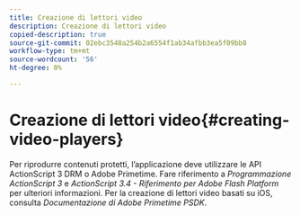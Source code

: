```yaml
---
title: Creazione di lettori video
description: Creazione di lettori video
copied-description: true
source-git-commit: 02ebc3548a254b2a6554f1ab34afbb3ea5f09bb8
workflow-type: tm+mt
source-wordcount: '56'
ht-degree: 0%

---
```


# Creazione di lettori video{#creating-video-players}

Per riprodurre contenuti protetti, l’applicazione deve utilizzare le API ActionScript 3 DRM o Adobe Primetime. Fare riferimento a *Programmazione ActionScript 3* e *ActionScript 3.4 - Riferimento per Adobe Flash Platform* per ulteriori informazioni. Per la creazione di lettori video basati su iOS, consulta *Documentazione di Adobe Primetime PSDK*.

